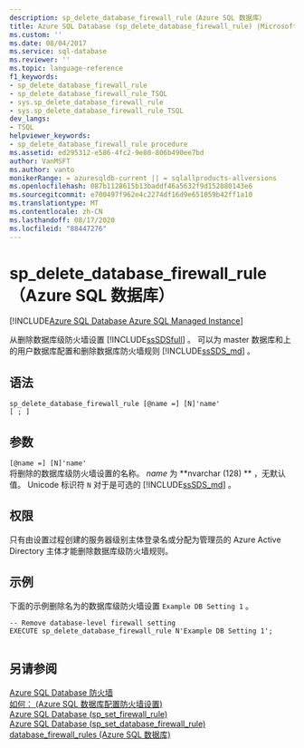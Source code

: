 ```yaml
---
description: sp_delete_database_firewall_rule（Azure SQL 数据库）
title: Azure SQL Database (sp_delete_database_firewall_rule) |Microsoft Docs
ms.custom: ''
ms.date: 08/04/2017
ms.service: sql-database
ms.reviewer: ''
ms.topic: language-reference
f1_keywords:
- sp_delete_database_firewall_rule
- sp_delete_database_firewall_rule_TSQL
- sys.sp_delete_database_firewall_rule
- sys.sp_delete_database_firewall_rule_TSQL
dev_langs:
- TSQL
helpviewer_keywords:
- sp_delete_database_firewall_rule procedure
ms.assetid: ed295312-e586-4fc2-9e80-806b490ee7bd
author: VanMSFT
ms.author: vanto
monikerRange: = azuresqldb-current || = sqlallproducts-allversions
ms.openlocfilehash: 087b1128615b13baddf46a5632f9d152080143e6
ms.sourcegitcommit: e700497f962e4c2274df16d9e651059b42ff1a10
ms.translationtype: MT
ms.contentlocale: zh-CN
ms.lasthandoff: 08/17/2020
ms.locfileid: "88447276"
---
```

# <a name="sp_delete_database_firewall_rule-azure-sql-database"></a>sp_delete_database_firewall_rule（Azure SQL 数据库）
[!INCLUDE[Azure SQL Database Azure SQL Managed Instance](../../includes/applies-to-version/asdb-asdbmi.md)]

  从删除数据库级防火墙设置 [!INCLUDE[ssSDSfull](../../includes/sssdsfull-md.md)] 。 可以为 master 数据库和上的用户数据库配置和删除数据库防火墙规则 [!INCLUDE[ssSDS_md](../../includes/sssds-md.md)] 。   
  
 
## <a name="syntax"></a>语法  
  
```    
sp_delete_database_firewall_rule [@name =] [N]'name'
[ ; ]  
```  
  
## <a name="arguments"></a>参数  
 `[@name =] [N]'name'`  
 将删除的数据库级防火墙设置的名称。 *name* 为 **nvarchar (128) ** ，无默认值。 Unicode 标识符 `N` 对于是可选的 [!INCLUDE[ssSDS_md](../../includes/sssds-md.md)] 。 
  
## <a name="permissions"></a>权限  
 只有由设置过程创建的服务器级别主体登录名或分配为管理员的 Azure Active Directory 主体才能删除数据库级防火墙规则。  
  
## <a name="example"></a>示例  
 下面的示例删除名为的数据库级防火墙设置 `Example DB Setting 1` 。
  
```  
-- Remove database-level firewall setting  
EXECUTE sp_delete_database_firewall_rule N'Example DB Setting 1';  
  
```  
  
## <a name="see-also"></a>另请参阅  
 [Azure SQL Database 防火墙](https://azure.microsoft.com/documentation/articles/sql-database-firewall-configure/)   
 [如何： (Azure SQL 数据库配置防火墙设置) ](https://azure.microsoft.com/documentation/articles/sql-database-configure-firewall-settings/)   
 [Azure SQL Database &#40;sp_set_firewall_rule&#41;](../../relational-databases/system-stored-procedures/sp-set-firewall-rule-azure-sql-database.md)   
 [Azure SQL Database &#40;sp_set_database_firewall_rule&#41;](../../relational-databases/system-stored-procedures/sp-set-database-firewall-rule-azure-sql-database.md)   
 [database_firewall_rules &#40;Azure SQL 数据库&#41;](../../relational-databases/system-catalog-views/sys-database-firewall-rules-azure-sql-database.md)  
  
  


